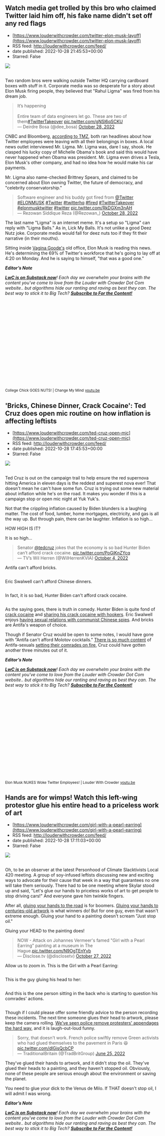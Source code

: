 ## Watch media get trolled by this bro who claimed Twitter laid him off, his fake name didn't set off any red flags
 - [https://www.louderwithcrowder.com/twitter-elon-musk-layoff](https://www.louderwithcrowder.com/twitter-elon-musk-layoff)
 - RSS feed: http://louderwithcrowder.com/feed/
 - date published: 2022-10-28 21:45:53+00:00
 - Starred: False

<img src="https://www.louderwithcrowder.com/media-library/image.png?id=32016873&amp;width=1245&amp;height=700&amp;coordinates=0%2C0%2C0%2C118" /><br /><br /><p>Two random bros were walking outside Twitter HQ carrying cardboard boxes with stuff in it. Corporate media was so desperate for a story about Elon Musk firing people, they believed that "Rahul Ligma" was fired from his dream job.</p><div class="rm-embed embed-media"><blockquote class="twitter-tweet">It’s happening <br /><br />Entire team of data engineers let go. These are two of them<a href="https://twitter.com/hashtag/TwitterTakeover?src=hash&amp;ref_src=twsrc%5Etfw">#TwitterTakeover</a> <a href="https://t.co/gNSl6qSCKU">pic.twitter.com/gNSl6qSCKU</a><br />— Deirdre Bosa (@dee_bosa) <a href="https://twitter.com/dee_bosa/status/1586042389851820034?ref_src=twsrc%5Etfw">October 28, 2022</a></blockquote> </div><p>CNBC and Bloomberg, <a href="https://www.tmz.com/2022/10/28/twitter-layoffs-hoax-pranksters-trick-media-outlets-pose-fired-employees-elon-musk/" target="_blank">according to TMZ</a>, both ran headlines about how Twitter employees were leaving with all their belongings in boxes. A local news outlet interviewed Mr. Ligma. Mr. Ligma was, dare I say, shook. He clasped his lucky copy of Michelle Obama's book and said this would have never happened when Obama was president. Mr. Ligma even drives a Tesla, Elon Musk's other company, and had no idea how he would make his car payments.</p><p>Mr. Ligma also name-checked Brittney Spears, and claimed to be concerned about Elon owning Twitter, the future of democracy, and "celebrity conservatorship."</p><div class="rm-embed embed-media"><blockquote class="twitter-tweet">Software engineer and his buddy got fired from <a href="https://twitter.com/Twitter?ref_src=twsrc%5Etfw">@Twitter</a> <a href="https://twitter.com/hashtag/ELONMUSK?src=hash&amp;ref_src=twsrc%5Etfw">#ELONMUSK</a> <a href="https://twitter.com/hashtag/Twitter?src=hash&amp;ref_src=twsrc%5Etfw">#Twitter</a> <a href="https://twitter.com/hashtag/twitterhq?src=hash&amp;ref_src=twsrc%5Etfw">#twitterhq</a> <a href="https://twitter.com/hashtag/fired?src=hash&amp;ref_src=twsrc%5Etfw">#fired</a> <a href="https://twitter.com/hashtag/TwitterTakeover?src=hash&amp;ref_src=twsrc%5Etfw">#TwitterTakeover</a> <a href="https://twitter.com/hashtag/elonmusktwitter?src=hash&amp;ref_src=twsrc%5Etfw">#elonmusktwitter</a> <a href="https://twitter.com/hashtag/twitter?src=hash&amp;ref_src=twsrc%5Etfw">#twitter</a> <a href="https://t.co/RkDGXm3nAH">pic.twitter.com/RkDGXm3nAH</a><br />— Rezowan Siddique Reza (@Rezowan_) <a href="https://twitter.com/Rezowan_/status/1586047782351441920?ref_src=twsrc%5Etfw">October 28, 2022</a></blockquote> </div><p>The last name "Ligma" is an internet meme. It's a setup so "Ligma" can reply with "Ligma Balls." As in, Lick My Balls. It's not unlike a good Deez Nutz joke. Corporate media would fall for deez nuts too if they fit their narrative (in their mouths).</p><p>Sitting inside <a href="https://www.louderwithcrowder.com/wapo-saagar-enjeti" target="_blank">Vagina Goode's</a> old office, Elon Musk is reading this news. He's determining the 69% of Twitter's workforce that he's going to lay off at 4:20 on Monday. And he is saying to himself, "that was a good one."</p><p><p>
<em><strong>Editor’s Note</strong>
</em>
</p>
<p>
<em><strong><a href="https://lwcnewswire.substack.com/" target="_blank">LwC is on Substack now</a></strong>! Each day we overwhelm your brains with the content you've come to love from the Louder with Crowder Dot Com website.. but algorithms hide our ranting and raving as best they can. The best way to stick it to Big Tech? </em><strong><a href="https://lwcnewswire.substack.com/" target="_blank"><em>Subscribe to For the Content!</em></a></strong>
</p></p><p class="shortcode-media shortcode-media-youtube">
<span class="rm-shortcode" style="display: block; padding-top: 56.25%;"></span>
<small class="image-media media-caption">College Chick GOES NUTS! | Change My Mind</small>
<small class="image-media media-photo-credit">
<a href="https://youtu.be/VnF6h7sxWBg" target="_blank">youtu.be</a>
</small>
</p>

## 'Bricks, Chinese Dinner, Crack Cocaine': Ted Cruz does open mic routine on how inflation is affecting leftists
 - [https://www.louderwithcrowder.com/ted-cruz-open-mic](https://www.louderwithcrowder.com/ted-cruz-open-mic)
 - RSS feed: http://louderwithcrowder.com/feed/
 - date published: 2022-10-28 17:45:53+00:00
 - Starred: False

<img src="https://www.louderwithcrowder.com/media-library/image.png?id=32015095&amp;width=1245&amp;height=700&amp;coordinates=0%2C0%2C0%2C108" /><br /><br /><p>Ted Cruz is out on the campaign trail to help ensure the red supernova hitting America in eleven days is the reddest and superest nova ever! That doesn't mean he can't have some fun. Cruz is trying out some new material about inflation while he's on the road. It makes you wonder if this is a campaign stop or open mic night at Yuk Yuk's.</p><p>Not that the crippling inflation caused by Biden blunders is a laughing matter. The cost of food, lumber, home mortgages, electricity, and gas is all the way up. But through pain, there can be laughter. Inflation is so high...</p><p>HOW HIGH IS IT?</p><p>It is so high...</p><div class="rm-embed embed-media"><blockquote class="twitter-tweet">Senator <a href="https://twitter.com/tedcruz?ref_src=twsrc%5Etfw">@tedcruz</a> jokes that the economy is so bad Hunter Biden can’t afford crack cocaine. <a href="https://t.co/PoGiKnZYcq">pic.twitter.com/PoGiKnZYcq</a><br />— TV’s Wil Herren (@WilHerrenKVIA) <a href="https://twitter.com/WilHerrenKVIA/status/1577113022706745344?ref_src=twsrc%5Etfw">October 4, 2022</a></blockquote> </div><p>Antifa can't afford bricks.</p><p class="shortcode-media shortcode-media-rebelmouse-image">
<img alt="" class="rm-shortcode" id="cf833" src="https://www.louderwithcrowder.com/media-library/image.gif?id=32015142&amp;width=980" />
</p><p>Eric Swalwell can't afford Chinese dinners.</p><p class="shortcode-media shortcode-media-rebelmouse-image">
<img alt="" class="rm-shortcode" id="77342" src="https://www.louderwithcrowder.com/media-library/image.gif?id=32015143&amp;width=980" />
</p><p>In fact, it is so bad, Hunter Biden can't afford crack cocaine. </p><p class="shortcode-media shortcode-media-rebelmouse-image">
<img alt="" class="rm-shortcode" id="2b040" src="https://www.louderwithcrowder.com/media-library/image.gif?id=32015146&amp;width=980" />
</p>
<p>As the saying goes, there is truth in comedy. Hunter Biden is quite fond of <a href="https://www.louderwithcrowder.com/hunter-biden-sensory-tank" target="_blank">crack cocaine</a> and <a href="https://www.louderwithcrowder.com/hunter-biden-video-phone" target="_blank">sharing his crack cocaine with hookers</a>. Eric Swalwell enjoys <a href="https://www.louderwithcrowder.com/ted-cruz-chinese-communist-georgia" target="_blank">having sexual relations with communist Chinese spies</a>. And bricks are Antifa's weapon of choice.</p><p>Though if Senator Cruz would be open to some notes, I would have gone with "Antifa can't afford Molotov cocktails." <a href="https://www.louderwithcrowder.com/protestor-fire-protest" target="_blank">There is so much content</a> of Antifa-sexuals <a href="https://www.louderwithcrowder.com/portland-antifa-molotov-cocktail" target="_blank">setting their comrades on fire</a>, Cruz could have gotten another three minutes out of it.</p><p><p>
<em><strong>Editor’s Note</strong>
</em>
</p>
<p>
<em><strong><a href="https://lwcnewswire.substack.com/" target="_blank">LwC is on Substack now</a></strong>! Each day we overwhelm your brains with the content you've come to love from the Louder with Crowder Dot Com website.. but algorithms hide our ranting and raving as best they can. The best way to stick it to Big Tech? </em><strong><a href="https://lwcnewswire.substack.com/" target="_blank"><em>Subscribe to For the Content!</em></a></strong>
</p></p><p class="shortcode-media shortcode-media-youtube">
<span class="rm-shortcode" style="display: block; padding-top: 56.25%;"></span>
<small class="image-media media-caption">Elon Musk NUKES Woke Twitter Employees! | Louder With Crowder</small>
<small class="image-media media-photo-credit">
<a href="https://youtu.be/t3zz7J2Cr7s" target="_blank">youtu.be</a>
</small>
</p>

## Hands are for wimps! Watch this left-wing protestor glue his entire head to a priceless work of art
 - [https://www.louderwithcrowder.com/girl-with-a-pearl-earring](https://www.louderwithcrowder.com/girl-with-a-pearl-earring)
 - RSS feed: http://louderwithcrowder.com/feed/
 - date published: 2022-10-28 17:11:03+00:00
 - Starred: False

<img src="https://www.louderwithcrowder.com/media-library/image.png?id=32014878&amp;width=1245&amp;height=700&amp;coordinates=0%2C59%2C0%2C59" /><br /><br /><p>Oh, to be an observer at the latest Personhood of Climate Slacktivists Local 420 meeting. A group of soy-infused leftists discussing new and exciting ways to advocate for their cause that week in a way that guarantees no one will take them seriously. There had to be one meeting where Skylar stood up and said, "Let's glue our hands to priceless works of art to get people to stop driving cars!" And everyone gave him twinkle fingers.</p><p>After all, <a href="https://www.louderwithcrowder.com/climate-activists-block-roads-glue" target="_blank">gluing your hands to the road</a> is for boomers. <a href="https://www.louderwithcrowder.com/last-supper-leonardo-de-vinci" target="_blank">Gluing your hands to centuries-old artwork</a> is what winners do! But for one guy, even that wasn't extreme enough. Gluing your hand to a painting doesn't scream "Just stop oil."</p><p>Gluing your HEAD to the painting does!</p><div class="rm-embed embed-media"><blockquote class="twitter-tweet">NOW - Attack on Johannes Vermeer's famed "Girl with a Pearl Earring" painting at a museum in The Hague.<a href="https://t.co/N9OgTEnYvb">pic.twitter.com/N9OgTEnYvb</a><br />— Disclose.tv (@disclosetv) <a href="https://twitter.com/disclosetv/status/1585627634188582914?ref_src=twsrc%5Etfw">October 27, 2022</a></blockquote> </div><p>Allow us to zoom in. This is the Girl with a Pearl Earring:</p><p class="shortcode-media shortcode-media-rebelmouse-image">
<img alt="" class="rm-shortcode" id="de922" src="https://www.louderwithcrowder.com/media-library/image.png?id=32014903&amp;width=980" />
</p>
<p>This is the guy gluing his head to her:</p><p class="shortcode-media shortcode-media-rebelmouse-image">
<img alt="" class="rm-shortcode" id="e8448" src="https://www.louderwithcrowder.com/media-library/image.gif?id=32014920&amp;width=980" />
</p>
<p>And this is the one person sitting in the back who is starting to question his comrades' actions.</p><p class="shortcode-media shortcode-media-rebelmouse-image">
<img alt="" class="rm-shortcode" id="6faef" src="https://www.louderwithcrowder.com/media-library/image.gif?id=32014998&amp;width=980" />
</p><p>Though if I could please offer some friendly advice to the person recording these incidents. The next time someone glues their head to artwork, please keep the camera rolling. <a href="https://www.louderwithcrowder.com/street-protest-france" target="_blank">We've seen police remove protesters' appendages the hard way</a>, and it is laugh-out-loud funny.</p><div class="rm-embed embed-media"><blockquote class="twitter-tweet">Sorry, that doesn't work. French police swiftly remove Green activists who had glued themselves to the pavement in Paris 😆 <a href="https://t.co/dlGisQcbCP">pic.twitter.com/dlGisQcbCP</a><br />— TraditionalBritain (@TradBritGroup) <a href="https://twitter.com/TradBritGroup/status/1540655665382817792?ref_src=twsrc%5Etfw">June 25, 2022</a></blockquote> </div><p>They've glued their hands to artwork, and it didn't stop the oil. They've glued their heads to a painting, and they haven't stopped oil. Obviously, none of these people are serious enough about the environment or saving the planet.</p><p>You need to glue your dick to the Venus de Milo. If THAT doesn't stop oil, I will admit I was wrong.</p><p><p>
<em><strong>Editor’s Note</strong>
</em>
</p>
<p>
<em><strong><a href="https://lwcnewswire.substack.com/" target="_blank">LwC is on Substack now</a></strong>! Each day we overwhelm your brains with the content you've come to love from the Louder with Crowder Dot Com website.. but algorithms hide our ranting and raving as best they can. The best way to stick it to Big Tech? </em><strong><a href="https://lwcnewswire.substack.com/" target="_blank"><em>Subscribe to For the Content!</em></a></strong>
</p></p><p class="shortcode-media shortcode-media-youtube">
<span class="rm-shortcode" style="display: block; padding-top: 56.25%;"></span>
<small class="image-media media-caption">BALLSY: UFC Fighter PROMOTES CHRISTIANITY in Islamic Abu Dhabi! #UFC280 | Louder With Crowder</small>
<small class="image-media media-photo-credit">
<a href="https://youtu.be/QDw3aUw3Wb8" target="_blank">youtu.be</a>
</small>
</p>

## Elon Musk made concerning comments to Twitter employees that free-speech conservatives should be concerned about
 - [https://www.louderwithcrowder.com/elon-musk-twitter-concerning](https://www.louderwithcrowder.com/elon-musk-twitter-concerning)
 - RSS feed: http://louderwithcrowder.com/feed/
 - date published: 2022-10-28 15:01:35+00:00
 - Starred: False

<img src="https://www.louderwithcrowder.com/media-library/image.png?id=29986984&amp;width=1245&amp;height=700&amp;coordinates=0%2C97%2C0%2C21" /><br /><br /><p>Don't get me wrong. I'm here to <a href="https://www.louderwithcrowder.com/elon-musk-twitter-day-one" target="_blank">revel in leftist misery</a> over Chief Twit Elon Musk with the rest of you. Liberal tears keep us young, and the fountain is flowing today. Musk has already fired the right people with many more to come. He's lifted all lifetime bans. It's all good things so far.</p><p>HOWEVER, before we break into the National Archives to steal a copy of the first amendment that we can present to our new free speech edgelord, conservatives need to slow their roll a bit. And remember these comments Project Veritas leaked from the infamous "all hands" meeting when this whole thing started.</p><p class="shortcode-media shortcode-media-youtube">
<span class="rm-shortcode" style="display: block; padding-top: 56.25%;"></span>
<small class="image-media media-caption">BREAKING: Project Veritas LEAKS #TwitterAllHands with Elon Musk</small>
<small class="image-media media-photo-credit">
<a href="https://youtu.be/UcxCt7KSTXs" target="_blank">youtu.be</a>
</small>
</p><blockquote>I think people should be allowed to say you know pretty outrageous things that are within the balance of the law, but then it doesn't get amplified, it doesn't get a ton of reach.<br /></blockquote><p>Dude, that's what the social media apps do right f*cking now. They throttle what the EMPLOYEES OF TWITTER think are "outrageous" things. We saw the leaked Slack messages over the summer about yeeting Libs of TikTok off of the platform. Elon saw them, too, <a href="https://www.louderwithcrowder.com/elon-musk-twitter-libs-tiktok" target="_blank">because he commented and came to her defense</a>.</p><p>People who work for Twitter, Facebook, etc. thought Hunter Biden's laptop, any question about election results, any question about a public health crisis, and <a href="https://www.louderwithcrowder.com/bill-maher-babylon-bee-twitter" target="_blank">getting the gender wrong of a Biden</a> official were all "outrageous." Does Elon agree with limited reach for those opinions?</p><p>In June, Biden's climate advisor demanded Big Tech <a href="https://www.foxnews.com/media/biden-climate-advisor-tech-companies-censor-disinformation-promote-benefits-clean-energy" target="_blank">start censoring what she called "disinformation" about clean energy</a>. Like, say, all of Joe Biden's policies that may or may not be causing skyrocketing gas prices. Or criticizing skyrocketing gas prices. Does Elon Musk, who owns an electric vehicle company, agree any of those "outrageous" opinions should have limited reach?</p><p>Who defines what's "outrageous" when Elon Musk takes control? The problem now is the people who define it now do so based on their ultra-radical woke political agenda and/or what their allies in the Democratic Party tell them.</p><p>He needs to clarify that because otherwise, while Musk owning Twitter holds some promise, and it's not like the bird app can suck more, it could wind up being "meet the new boss, same as the old boss."  Just with more edgelord memes.</p><p><span></span><p><em>The Louder with Crowder Dot Com Website is <strong>on Instagram now!</strong> <a href="https://www.instagram.com/lwcnewswire/" target="_blank">Follow us at @lwcnewswire</a> and tell a friend!</em></p></p><p class="shortcode-media shortcode-media-youtube">
<span class="rm-shortcode" style="display: block; padding-top: 56.25%;"></span>
<small class="image-media media-caption">Elon Musk NUKES Woke Twitter Employees! | Louder With Crowder</small>
<small class="image-media media-photo-credit">
<a href="https://youtu.be/t3zz7J2Cr7s" target="_blank">youtu.be</a>
</small>
</p>

## John Fetterman's wife says swimming is very racist. Really. Watch her say these words with her mouth.
 - [https://www.louderwithcrowder.com/gisele-fetterman-swimming-pool](https://www.louderwithcrowder.com/gisele-fetterman-swimming-pool)
 - RSS feed: http://louderwithcrowder.com/feed/
 - date published: 2022-10-28 14:16:38+00:00
 - Starred: False

<img src="https://www.louderwithcrowder.com/media-library/image.png?id=32013470&amp;width=2000&amp;height=1500&amp;coordinates=61%2C0%2C85%2C0" /><br /><br /><p>Critics have been saying, without evidence, that after Democrats drag John Fetterman across the finish line and he resigns "due to health issues" five seconds after Kamala Harris swears him in, Pennsylvania Democrats would appoint someone. One of the name's floated around was Gisele Fetterman, John's wife.</p><div class="rm-embed embed-media"><blockquote class="twitter-tweet">Shout it, shout it, shout it out loud... <a href="https://t.co/dMympcbYgi">pic.twitter.com/dMympcbYgi</a><br />— Louder with Crowder Dot Com (@LWCnewswire) <a href="https://twitter.com/LWCnewswire/status/1585665029629792259?ref_src=twsrc%5Etfw">October 27, 2022</a></blockquote> </div><p>She has been stepping out more in the public eye, ever since <a href="https://www.independent.co.uk/news/world/americas/us-politics/john-fetterman-wife-gisele-nbc-interview-b2204496.html" target="_blank">demanding NBC News apologize to John for their accurate news report on him</a>. Gisele, as the only Fetterman <a href="https://www.louderwithcrowder.com/john-fetterman-closed-captioning" target="_blank">who can complete sentences</a>, has also been giving more and more interviews. Here's one from yesterday:<br /></p><div class="rm-embed embed-media"><blockquote class="twitter-tweet">Gisele Fetterman: "Historically, swimming in America is very racist." <a href="https://t.co/cJA5fMTqZS">pic.twitter.com/cJA5fMTqZS</a><br />— Greg Price (@greg_price11) <a href="https://twitter.com/greg_price11/status/1585719064101818368?ref_src=twsrc%5Etfw">October 27, 2022</a></blockquote> </div><blockquote>The dream was to open this pool and make it a public pool, turn it into the people’s pool and ensure that young people across Pennsylvania could learn how to swim and learn water safety...</blockquote><p>Well, that's nice.</p><blockquote>...and kind of work to right some of the wrongs.</blockquote><p class="shortcode-media shortcode-media-rebelmouse-image">
<img alt="" class="rm-shortcode" id="ab963" src="https://www.louderwithcrowder.com/media-library/image.gif?id=32013491&amp;width=980" />
</p><p>Here it comes...</p><blockquote>Historically, swimming in America is very racist, and usually when you look at drowning statistics it usually affects children of color because of lack of access.</blockquote><p>"Of color" is the <a href="https://www.louderwithcrowder.com/joe-biden-junk-fees" target="_blank"><strong>WORD OF THE DAY</strong></a>!</p><div class="rm-embed embed-media"><blockquote class="twitter-tweet">Tell me the last thing you did...and add "people of color hardest hit." That seems to be the Democrat strategy these days...just tack on "people of color" to any old statement. <br />I just made a sandwich. <a href="https://twitter.com/hashtag/PeopleOfColorHardestHit?src=hash&amp;ref_src=twsrc%5Etfw">#PeopleOfColorHardestHit</a> <a href="https://t.co/hOiNV8hh3u">https://t.co/hOiNV8hh3u</a><br />— Kira (@RealKiraDavis) <a href="https://twitter.com/RealKiraDavis/status/1585347914020188160?ref_src=twsrc%5Etfw">October 26, 2022</a></blockquote> </div><p>Everything with Democrats needs to have the race card thrown down. It would have been fine and noble to just leave it at "access." She could have said that in urban areas there aren't as many personal backyard pools because there aren't any backyards to put the pool in. Access to swimming and other aquatic activities is a fantastic cause for any Second Lady to take up.</p><p>But, no. That doesn't signal enough virtue. She has to claim it's all in the name of very raaaaaaaaacism. Senator Giselle will fit right in with today's extreme radical Democrat Party. </p><p>Though Senator Oz has a nicer ring to it. And those words still feel weird coming out of my mouth.</p><p><p>
<em><strong>Editor’s Note</strong>
</em>
</p>
<p>
<em><strong><a href="https://lwcnewswire.substack.com/" target="_blank">LwC is on Substack now</a></strong>! Each day we overwhelm your brains with the content you've come to love from the Louder with Crowder Dot Com website.. but algorithms hide our ranting and raving as best they can. The best way to stick it to Big Tech? </em><strong><a href="https://lwcnewswire.substack.com/" target="_blank"><em>Subscribe to For the Content!</em></a></strong>
</p></p><p class="shortcode-media shortcode-media-youtube">
<span class="rm-shortcode" style="display: block; padding-top: 56.25%;"></span>
<small class="image-media media-caption">EWW: OBESE TikToker DEMANDS You Love Her Belly! | Louder With Crowder</small>
<small class="image-media media-photo-credit">
<a href="https://youtu.be/ccHKrsMLd4U" target="_blank">youtu.be</a>
</small>
</p>

## 'Let the good times roll': Elon Musk rules Twitter and the sanctimonious leftist tweets about it are glorious
 - [https://www.louderwithcrowder.com/elon-musk-twitter-day-one](https://www.louderwithcrowder.com/elon-musk-twitter-day-one)
 - RSS feed: http://louderwithcrowder.com/feed/
 - date published: 2022-10-28 13:08:44+00:00
 - Starred: False

<img src="https://www.louderwithcrowder.com/media-library/image.png?id=32013291&amp;width=1200&amp;height=800&amp;coordinates=0%2C0%2C24%2C0" /><br /><br /><p>It's Friday, and you know what that means. Elon Musk is our new Twitter overlord. Hey Siri! Play "Let the Good Times Roll" by the Cars!</p><div class="rm-embed embed-media"><blockquote class="twitter-tweet">🎶 let the good times roll 🎶<br />— Elon Musk (@elonmusk) <a href="https://twitter.com/elonmusk/status/1585966869122457600?ref_src=twsrc%5Etfw">October 28, 2022</a></blockquote> </div><p><br /></p><div class="rm-embed embed-media"><blockquote class="twitter-tweet">the bird is freed<br />— Elon Musk (@elonmusk) <a href="https://twitter.com/elonmusk/status/1585841080431321088?ref_src=twsrc%5Etfw">October 28, 2022</a></blockquote> </div><p>Musk's first order of business was to fire all the executives. Most notably, Twitter's top lawyer, executive, and speech cop <a href="https://www.louderwithcrowder.com/wapo-saagar-enjeti" target="_blank">Vagina Goode</a>. I don't feel like looking up how to spell her real name, so I'm going with what Alex Jones calls her. You know who I'm talking about. Vagina was the one behind kicking people who had opposing viewpoints off of the platform. Now, she gone.</p><p>The question now is what leftists upset that the bird app will allow differing opinions are going to do now. Demoted tech jounalismer Taylor Lorenz, who will need to find other ways to deplatform people to help her stay young, set the stage.</p><div class="rm-embed embed-media"><blockquote class="twitter-tweet">It’s like the gates of hell opened on this site tonight<br />— Taylor Lorenz (@TaylorLorenz) <a href="https://twitter.com/TaylorLorenz/status/1585838262173675520?ref_src=twsrc%5Etfw">October 28, 2022</a></blockquote> </div><p>Critics have pointed out that the cries sound a lot like the people who were going to move to Canada when Trump got elected. This situation is totally different says... this guy. Not sure who he is, but he has a blue checkmark and his pronouns in his bio.</p><div class="rm-embed embed-media"><blockquote class="twitter-tweet">a huge number of people will leave this platform instantly, because Musk is really controversial and disliked.<br />— Noah Berlatsky (@nberlat) <a href="https://twitter.com/nberlat/status/1585676087744397313?ref_src=twsrc%5Etfw">October 27, 2022</a></blockquote> </div><p>Television critic Jeff Jarvis hopes leftists don't leave. </p><div class="rm-embed embed-media"><blockquote class="twitter-tweet">I don't want you to leave Twitter. I hope you stay and fight. But if you do leave PLEASE do not kill your account and archives as you would kill one half of many conversations.<br />— Jeff Jarvis (@jeffjarvis) <a href="https://twitter.com/jeffjarvis/status/1585761844740128768?ref_src=twsrc%5Etfw">October 27, 2022</a></blockquote> </div><p>Disgraced misinformation peddler Dan Rather is singing a song about if he should stay or if he should go.</p><div class="rm-embed embed-media"><blockquote class="twitter-tweet">With this Twitter thing maybe changing considerably.<br />a question I am asking: <br />Should I stay or should I go now?<br />If I go, there will be trouble<br />And if I stay it will be double<br />So come on and let me know<br />Should I stay or should I go?<br />— Dan Rather (@DanRather) <a href="https://twitter.com/DanRather/status/1585710617981165568?ref_src=twsrc%5Etfw">October 27, 2022</a></blockquote> </div><p>But for the most part, leftists are responding with good, ol' timey sanctimony. They are going to stand and fight... just like a Ukranian. Those are actual words that something thought with their brain.</p><div class="rm-embed embed-media"><blockquote class="twitter-tweet">Stay. Hold your ground like a Ukrainian.<br />— Tristan Snell (@TristanSnell) <a href="https://twitter.com/TristanSnell/status/1585834972426178561?ref_src=twsrc%5Etfw">October 28, 2022</a></blockquote> </div><p>Others want you to know they ain't going anywhere. A sentiment they are expressing with photos of themselves.</p><div class="rm-embed embed-media"><blockquote class="twitter-tweet">Bring on Elon… Shitler… or any other man-baby… I ain’t going anywhere. <a href="https://t.co/LAnzr4efvj">pic.twitter.com/LAnzr4efvj</a><br />— George Hahn (@georgehahn) <a href="https://twitter.com/georgehahn/status/1585838141881163779?ref_src=twsrc%5Etfw">October 28, 2022</a></blockquote> </div><p>And it's not even the start of business in San Francisco yet. Today we get a hint of <a href="https://www.louderwithcrowder.com/twitter-employee-vlog" target="_blank">how many useless Twitter employees</a> are being let go.</p><div class="rm-embed embed-media"><blockquote class="twitter-tweet">They can all eat a hot, steaming bowl of suck it soup. <a href="https://t.co/VSN7Q54m3R">https://t.co/VSN7Q54m3R</a><br />— Brodigan Prime Plus (@brodigan) <a href="https://twitter.com/brodigan/status/1585822406211411969?ref_src=twsrc%5Etfw">October 28, 2022</a></blockquote> </div><p>I've got all the popcorn I need. Bourbon too, but I'm trying to hold off until after lunch. We have a long day of chaos to revel in and we'll all want to pace ourselves.</p><p><p>
<em><strong>Editor’s Note</strong>
</em>
</p>
<p>
<em><strong><a href="https://lwcnewswire.substack.com/" target="_blank">LwC is on Substack now</a></strong>! Each day we overwhelm your brains with the content you've come to love from the Louder with Crowder Dot Com website.. but algorithms hide our ranting and raving as best they can. The best way to stick it to Big Tech? </em><strong><a href="https://lwcnewswire.substack.com/" target="_blank"><em>Subscribe to For the Content!</em></a></strong>
</p></p><p class="shortcode-media shortcode-media-youtube">
<span class="rm-shortcode" style="display: block; padding-top: 56.25%;"></span>
<small class="image-media media-caption">Elon Musk NUKES Woke Twitter Employees! | Louder With Crowder</small>
<small class="image-media media-photo-credit">
<a href="https://youtu.be/t3zz7J2Cr7s" target="_blank">youtu.be</a>
</small>
</p>

## Watch: Joe Biden needs to be shown how to sit, but Chuck Schumer's comments were the real embarrassment
 - [https://www.louderwithcrowder.com/joe-biden-syracuse](https://www.louderwithcrowder.com/joe-biden-syracuse)
 - RSS feed: http://louderwithcrowder.com/feed/
 - date published: 2022-10-28 12:26:03+00:00
 - Starred: False

<img src="https://www.louderwithcrowder.com/media-library/image.jpg?id=32013205&amp;width=1245&amp;height=700&amp;coordinates=0%2C0%2C0%2C118" /><br /><br /><p>It's bad form to start off a blog post with the tinfoil hat. But, does it sometimes feel like Joe Biden's handlers send him out looking like a senile old coot, wandering aimlessly and not knowing where he is, on purpose?<br /></p><p class="shortcode-media shortcode-media-rebelmouse-image">
<img alt="" class="rm-shortcode" id="6480d" src="https://www.louderwithcrowder.com/media-library/image.gif?id=32013219&amp;width=980" />
</p>
<p>It's either one of two things. The first is that the people who control Joe Biden know what little self-control conservative content hustlers like myself are with embarrassing Biden videos and pump the content out there as a distraction. The second is Biden's handlers are the most incompetent people to ever work in politics and need to be blacklisted on the grounds of being too stupid to breathe.</p><p>No self-respecting political hack should EVER allow the President of the United States to be led like a child and need to be shown how to sit down.</p><div class="rm-embed embed-media"><blockquote class="twitter-tweet">Schumer to Biden: "Great job! That was well done! They're giving you a standing ovation."<br /><br />*points* <a href="https://t.co/J7FvY36bt0">pic.twitter.com/J7FvY36bt0</a><br />— Townhall.com (@townhallcom) <a href="https://twitter.com/townhallcom/status/1585737724228763656?ref_src=twsrc%5Etfw">October 27, 2022</a></blockquote> </div><p>Though Chuck Schumer's comments were worse. As if he knew Joe Biden didn't know where he was or what he was doing:</p><blockquote>Great job! That was well done! They're giving you a standing ovation.</blockquote><p class="shortcode-media shortcode-media-rebelmouse-image">
<img alt="" class="rm-shortcode" id="186d9" src="https://www.louderwithcrowder.com/media-library/image.gif?id=32013234&amp;width=980" />
</p>
<p>The most embarrassing part of this video isn't Biden looking like a dementia-ridden buffoon... again. It's the fact that less than two weeks before Election Day, Biden is needed to campaign in New York to drum up support for the DEMOCRAT governor. That's right. Joe Biden Democrats are so hated and epic failures, the party is <a href="https://www.louderwithcrowder.com/kathy-hochul-locking-up-criminals" target="_blank">at risk of losing in New York</a>. Let that one simmer.</p><p>Think about <a href="https://www.louderwithcrowder.com/joe-biden-jill-speech" target="_blank">all the times they let Joe Biden</a>, the President of the United States, look foolish. Because it always happens <a href="https://www.louderwithcrowder.com/joe-biden-israel-trip" target="_blank">after he speaks</a>. Though, <a href="https://www.louderwithcrowder.com/joe-biden-msnbc-sleep" target="_blank">sometimes during</a>. Conservatives aren't getting this footage leaked to us, or sending trackers out to catch Biden off guard. These are images and visuals Biden's handlers are allowing to happen in public.</p><p>You can't blame us for laughing at it.</p><p><p>
<em><strong>Editor’s Note</strong>
</em>
</p>
<p>
<em><strong><a href="https://lwcnewswire.substack.com/" target="_blank">LwC is on Substack now</a></strong>! Each day we overwhelm your brains with the content you've come to love from the Louder with Crowder Dot Com website.. but algorithms hide our ranting and raving as best they can. The best way to stick it to Big Tech? </em><strong><a href="https://lwcnewswire.substack.com/" target="_blank"><em>Subscribe to For the Content!</em></a></strong>
</p></p><p class="shortcode-media shortcode-media-youtube">
<span class="rm-shortcode" style="display: block; padding-top: 56.25%;"></span>
<small class="image-media media-caption">MYTH: Guns Are NOT The #1 Killer of Children! | Louder With Crowder</small>
<small class="image-media media-photo-credit">
<a href="https://youtu.be/e9YA0z3j5AA" target="_blank">youtu.be</a>
</small>
</p>
